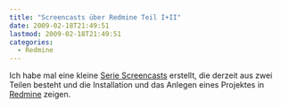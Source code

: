 ```yaml
---
title: "Screencasts über Redmine Teil I+II"
date: 2009-02-18T21:49:51
lastmod: 2009-02-18T21:49:51
categories:
  - Redmine
---
```

Ich habe mal eine kleine <a href="http://www.soebes.de/public/screencasts.de.html">Serie Screencasts</a> erstellt, die derzeit aus zwei Teilen besteht und die Installation und das Anlegen eines Projektes in <a href="http://www.redmine.org">Redmine</a> zeigen.
